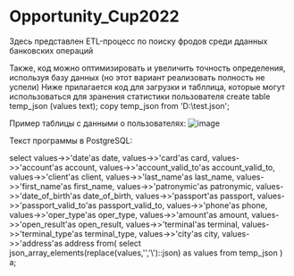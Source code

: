 # Opportunity_Cup2022

Здесь представлен ETL-процесс по поиску фродов среди дданных банковских операций

Также, код можно оптимизировать и увеличить точность определения, используя базу данных (но этот вариант реализовать полность не успели)
Ниже прилагается код для загрузки и табллица, которые могут использоваться для зранения статистики пользователя
create table temp_json (values text);
copy temp_json from 'D:\test.json';

Пример таблицы с данными о пользователях:
![image](https://user-images.githubusercontent.com/71030143/194439497-c0b3446a-2fd1-424c-b30e-db354655857a.png)



Текст программы в PostgreSQL:

select values->>'date'as date,
values->>'card'as card,
values->>'account'as account,
values->>'account_valid_to'as account_valid_to,
values->>'client'as client,
values->>'last_name'as last_name,
values->>'first_name'as first_name,
values->>'patronymic'as patronymic,
values->>'date_of_birth'as date_of_birth,
values->>'passport'as passport,
values->>'passport_valid_to'as passport_valid_to,
values->>'phone'as phone,
values->>'oper_type'as oper_type,
values->>'amount'as amount,
values->>'open_result'as open_result,
values->>'terminal'as terminal,
values->>'terminal_type'as terminal_type,
values->>'city'as city,
values->>'address'as address
from(
select json_array_elements(replace(values,'\','\\')::json) as values
    from temp_json
) a;
